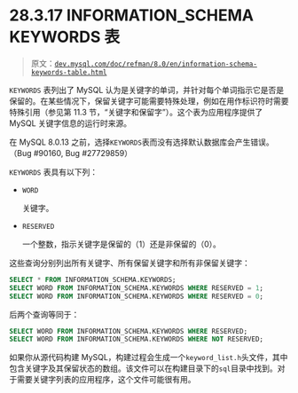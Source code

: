 # 28.3.17 INFORMATION_SCHEMA KEYWORDS 表

> 原文：[`dev.mysql.com/doc/refman/8.0/en/information-schema-keywords-table.html`](https://dev.mysql.com/doc/refman/8.0/en/information-schema-keywords-table.html)

`KEYWORDS` 表列出了 MySQL 认为是关键字的单词，并针对每个单词指示它是否是保留的。在某些情况下，保留关键字可能需要特殊处理，例如在用作标识符时需要特殊引用（参见第 11.3 节，“关键字和保留字”）。这个表为应用程序提供了 MySQL 关键字信息的运行时来源。

在 MySQL 8.0.13 之前，选择`KEYWORDS`表而没有选择默认数据库会产生错误。（Bug #90160, Bug #27729859）

`KEYWORDS` 表具有以下列：

+   `WORD`

    关键字。

+   `RESERVED`

    一个整数，指示关键字是保留的（1）还是非保留的（0）。

这些查询分别列出所有关键字、所有保留关键字和所有非保留关键字：

```sql
SELECT * FROM INFORMATION_SCHEMA.KEYWORDS;
SELECT WORD FROM INFORMATION_SCHEMA.KEYWORDS WHERE RESERVED = 1;
SELECT WORD FROM INFORMATION_SCHEMA.KEYWORDS WHERE RESERVED = 0;
```

后两个查询等同于：

```sql
SELECT WORD FROM INFORMATION_SCHEMA.KEYWORDS WHERE RESERVED;
SELECT WORD FROM INFORMATION_SCHEMA.KEYWORDS WHERE NOT RESERVED;
```

如果你从源代码构建 MySQL，构建过程会生成一个`keyword_list.h`头文件，其中包含关键字及其保留状态的数组。该文件可以在构建目录下的`sql`目录中找到。对于需要关键字列表的应用程序，这个文件可能很有用。

